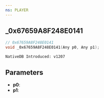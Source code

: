 ```yaml
---
ns: PLAYER
---
```

## _0x67659A8F248E0141

```c
// 0x67659A8F248E0141
void _0x67659A8F248E0141(Any p0, Any p1);
```

```
NativeDB Introduced: v1207
```

## Parameters
* **p0**:
* **p1**:
